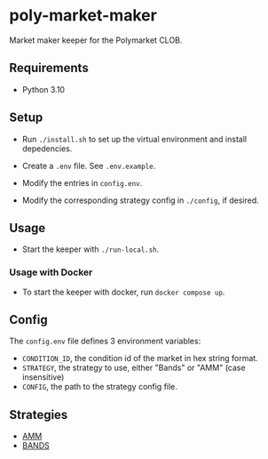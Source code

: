 # poly-market-maker

Market maker keeper for the Polymarket CLOB.

## Requirements

- Python 3.10

## Setup

- Run `./install.sh` to set up the virtual environment and install depedencies.

- Create a `.env` file. See `.env.example`.

- Modify the entries in `config.env`.

- Modify the corresponding strategy config in `./config`, if desired.

## Usage

- Start the keeper with `./run-local.sh`.

### Usage with Docker

- To start the keeper with docker, run `docker compose up`.

## Config

The `config.env` file defines 3 environment variables:

- `CONDITION_ID`, the condition id of the market in hex string format.
- `STRATEGY`, the strategy to use, either "Bands" or "AMM" (case insensitive)
- `CONFIG`, the path to the strategy config file.

## Strategies

- [AMM](./docs/strategies/amm.md)
- [BANDS](./docs/strategies/bands.md)
